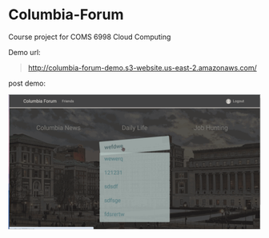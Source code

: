 # Columbia-Forum
Course project for COMS 6998 Cloud Computing

Demo url: 

> http://columbia-forum-demo.s3-website.us-east-2.amazonaws.com/

post demo:

![](./imgs/post_demo.gif)

